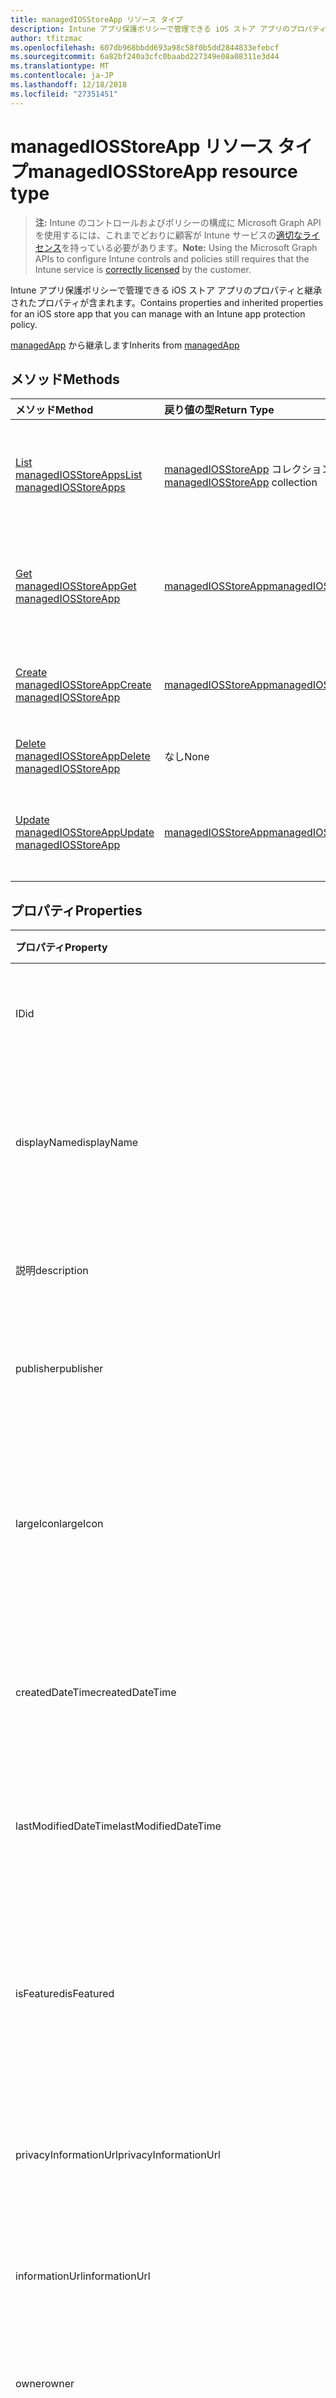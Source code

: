 ```yaml
---
title: managedIOSStoreApp リソース タイプ
description: Intune アプリ保護ポリシーで管理できる iOS ストア アプリのプロパティと継承されたプロパティが含まれます。
author: tfitzmac
ms.openlocfilehash: 607db968bbdd693a98c58f0b5dd2844833efebcf
ms.sourcegitcommit: 6a82bf240a3cfc0baabd227349e08a08311e3d44
ms.translationtype: MT
ms.contentlocale: ja-JP
ms.lasthandoff: 12/18/2018
ms.locfileid: "27351451"
---
```

# <a name="managediosstoreapp-resource-type"></a><span data-ttu-id="d8661-103">managedIOSStoreApp リソース タイプ</span><span class="sxs-lookup"><span data-stu-id="d8661-103">managedIOSStoreApp resource type</span></span>

> <span data-ttu-id="d8661-104">**注:** Intune のコントロールおよびポリシーの構成に Microsoft Graph API を使用するには、これまでどおりに顧客が Intune サービスの[適切なライセンス](https://go.microsoft.com/fwlink/?linkid=839381)を持っている必要があります。</span><span class="sxs-lookup"><span data-stu-id="d8661-104">**Note:** Using the Microsoft Graph APIs to configure Intune controls and policies still requires that the Intune service is [correctly licensed](https://go.microsoft.com/fwlink/?linkid=839381) by the customer.</span></span>

<span data-ttu-id="d8661-105">Intune アプリ保護ポリシーで管理できる iOS ストア アプリのプロパティと継承されたプロパティが含まれます。</span><span class="sxs-lookup"><span data-stu-id="d8661-105">Contains properties and inherited properties for an iOS store app that you can manage with an Intune app protection policy.</span></span>

<span data-ttu-id="d8661-106">[managedApp](../resources/intune-apps-managedapp.md) から継承します</span><span class="sxs-lookup"><span data-stu-id="d8661-106">Inherits from [managedApp](../resources/intune-apps-managedapp.md)</span></span>

## <a name="methods"></a><span data-ttu-id="d8661-107">メソッド</span><span class="sxs-lookup"><span data-stu-id="d8661-107">Methods</span></span>
|<span data-ttu-id="d8661-108">メソッド</span><span class="sxs-lookup"><span data-stu-id="d8661-108">Method</span></span>|<span data-ttu-id="d8661-109">戻り値の型</span><span class="sxs-lookup"><span data-stu-id="d8661-109">Return Type</span></span>|<span data-ttu-id="d8661-110">説明</span><span class="sxs-lookup"><span data-stu-id="d8661-110">Description</span></span>|
|:---|:---|:---|
|[<span data-ttu-id="d8661-111">List managedIOSStoreApps</span><span class="sxs-lookup"><span data-stu-id="d8661-111">List managedIOSStoreApps</span></span>](../api/intune-apps-managediosstoreapp-list.md)|<span data-ttu-id="d8661-112">[managedIOSStoreApp](../resources/intune-apps-managediosstoreapp.md) コレクション</span><span class="sxs-lookup"><span data-stu-id="d8661-112">[managedIOSStoreApp](../resources/intune-apps-managediosstoreapp.md) collection</span></span>|<span data-ttu-id="d8661-113">[managedIOSStoreApp](../resources/intune-apps-managediosstoreapp.md) オブジェクトのプロパティとリレーションシップをリストします。</span><span class="sxs-lookup"><span data-stu-id="d8661-113">List properties and relationships of the [managedIOSStoreApp](../resources/intune-apps-managediosstoreapp.md) objects.</span></span>|
|[<span data-ttu-id="d8661-114">Get managedIOSStoreApp</span><span class="sxs-lookup"><span data-stu-id="d8661-114">Get managedIOSStoreApp</span></span>](../api/intune-apps-managediosstoreapp-get.md)|[<span data-ttu-id="d8661-115">managedIOSStoreApp</span><span class="sxs-lookup"><span data-stu-id="d8661-115">managedIOSStoreApp</span></span>](../resources/intune-apps-managediosstoreapp.md)|<span data-ttu-id="d8661-116">[managedIOSStoreApp](../resources/intune-apps-managediosstoreapp.md) オブジェクトのプロパティとリレーションシップを読み取ります。</span><span class="sxs-lookup"><span data-stu-id="d8661-116">Read properties and relationships of the [managedIOSStoreApp](../resources/intune-apps-managediosstoreapp.md) object.</span></span>|
|[<span data-ttu-id="d8661-117">Create managedIOSStoreApp</span><span class="sxs-lookup"><span data-stu-id="d8661-117">Create managedIOSStoreApp</span></span>](../api/intune-apps-managediosstoreapp-create.md)|[<span data-ttu-id="d8661-118">managedIOSStoreApp</span><span class="sxs-lookup"><span data-stu-id="d8661-118">managedIOSStoreApp</span></span>](../resources/intune-apps-managediosstoreapp.md)|<span data-ttu-id="d8661-119">新しい [managedIOSStoreApp](../resources/intune-apps-managediosstoreapp.md) オブジェクトを作成します。</span><span class="sxs-lookup"><span data-stu-id="d8661-119">Create a new [managedIOSStoreApp](../resources/intune-apps-managediosstoreapp.md) object.</span></span>|
|[<span data-ttu-id="d8661-120">Delete managedIOSStoreApp</span><span class="sxs-lookup"><span data-stu-id="d8661-120">Delete managedIOSStoreApp</span></span>](../api/intune-apps-managediosstoreapp-delete.md)|<span data-ttu-id="d8661-121">なし</span><span class="sxs-lookup"><span data-stu-id="d8661-121">None</span></span>|<span data-ttu-id="d8661-122">[managedIOSStoreApp](../resources/intune-apps-managediosstoreapp.md) を削除します。</span><span class="sxs-lookup"><span data-stu-id="d8661-122">Deletes a [managedIOSStoreApp](../resources/intune-apps-managediosstoreapp.md).</span></span>|
|[<span data-ttu-id="d8661-123">Update managedIOSStoreApp</span><span class="sxs-lookup"><span data-stu-id="d8661-123">Update managedIOSStoreApp</span></span>](../api/intune-apps-managediosstoreapp-update.md)|[<span data-ttu-id="d8661-124">managedIOSStoreApp</span><span class="sxs-lookup"><span data-stu-id="d8661-124">managedIOSStoreApp</span></span>](../resources/intune-apps-managediosstoreapp.md)|<span data-ttu-id="d8661-125">[managedIOSStoreApp](../resources/intune-apps-managediosstoreapp.md) オブジェクトのプロパティを更新します。</span><span class="sxs-lookup"><span data-stu-id="d8661-125">Update the properties of a [managedIOSStoreApp](../resources/intune-apps-managediosstoreapp.md) object.</span></span>|

## <a name="properties"></a><span data-ttu-id="d8661-126">プロパティ</span><span class="sxs-lookup"><span data-stu-id="d8661-126">Properties</span></span>
|<span data-ttu-id="d8661-127">プロパティ</span><span class="sxs-lookup"><span data-stu-id="d8661-127">Property</span></span>|<span data-ttu-id="d8661-128">種類</span><span class="sxs-lookup"><span data-stu-id="d8661-128">Type</span></span>|<span data-ttu-id="d8661-129">説明</span><span class="sxs-lookup"><span data-stu-id="d8661-129">Description</span></span>|
|:---|:---|:---|
|<span data-ttu-id="d8661-130">ID</span><span class="sxs-lookup"><span data-stu-id="d8661-130">id</span></span>|<span data-ttu-id="d8661-131">String</span><span class="sxs-lookup"><span data-stu-id="d8661-131">String</span></span>|<span data-ttu-id="d8661-132">エンティティのキー。</span><span class="sxs-lookup"><span data-stu-id="d8661-132">Key of the entity.</span></span> <span data-ttu-id="d8661-133">[mobileApp](../resources/intune-apps-mobileapp.md) から継承します</span><span class="sxs-lookup"><span data-stu-id="d8661-133">Inherited from [mobileApp](../resources/intune-apps-mobileapp.md)</span></span>|
|<span data-ttu-id="d8661-134">displayName</span><span class="sxs-lookup"><span data-stu-id="d8661-134">displayName</span></span>|<span data-ttu-id="d8661-135">String</span><span class="sxs-lookup"><span data-stu-id="d8661-135">String</span></span>|<span data-ttu-id="d8661-136">管理者が提供またはインポートしたアプリのタイトル。</span><span class="sxs-lookup"><span data-stu-id="d8661-136">The admin provided or imported title of the app.</span></span> <span data-ttu-id="d8661-137">[mobileApp](../resources/intune-apps-mobileapp.md) から継承します</span><span class="sxs-lookup"><span data-stu-id="d8661-137">Inherited from [mobileApp](../resources/intune-apps-mobileapp.md)</span></span>|
|<span data-ttu-id="d8661-138">説明</span><span class="sxs-lookup"><span data-stu-id="d8661-138">description</span></span>|<span data-ttu-id="d8661-139">String</span><span class="sxs-lookup"><span data-stu-id="d8661-139">String</span></span>|<span data-ttu-id="d8661-140">アプリの説明。</span><span class="sxs-lookup"><span data-stu-id="d8661-140">The description of the app.</span></span> <span data-ttu-id="d8661-141">[mobileApp](../resources/intune-apps-mobileapp.md) から継承します</span><span class="sxs-lookup"><span data-stu-id="d8661-141">Inherited from [mobileApp](../resources/intune-apps-mobileapp.md)</span></span>|
|<span data-ttu-id="d8661-142">publisher</span><span class="sxs-lookup"><span data-stu-id="d8661-142">publisher</span></span>|<span data-ttu-id="d8661-143">String</span><span class="sxs-lookup"><span data-stu-id="d8661-143">String</span></span>|<span data-ttu-id="d8661-144">アプリの発行元。</span><span class="sxs-lookup"><span data-stu-id="d8661-144">The publisher of the app.</span></span> <span data-ttu-id="d8661-145">[mobileApp](../resources/intune-apps-mobileapp.md) から継承します</span><span class="sxs-lookup"><span data-stu-id="d8661-145">Inherited from [mobileApp](../resources/intune-apps-mobileapp.md)</span></span>|
|<span data-ttu-id="d8661-146">largeIcon</span><span class="sxs-lookup"><span data-stu-id="d8661-146">largeIcon</span></span>|[<span data-ttu-id="d8661-147">mimeContent</span><span class="sxs-lookup"><span data-stu-id="d8661-147">mimeContent</span></span>](../resources/intune-shared-mimecontent.md)|<span data-ttu-id="d8661-148">アプリの詳細に表示され、アイコンのアップロードに使用される大きなアイコン。</span><span class="sxs-lookup"><span data-stu-id="d8661-148">The large icon, to be displayed in the app details and used for upload of the icon.</span></span> <span data-ttu-id="d8661-149">[mobileApp](../resources/intune-apps-mobileapp.md) から継承します</span><span class="sxs-lookup"><span data-stu-id="d8661-149">Inherited from [mobileApp](../resources/intune-apps-mobileapp.md)</span></span>|
|<span data-ttu-id="d8661-150">createdDateTime</span><span class="sxs-lookup"><span data-stu-id="d8661-150">createdDateTime</span></span>|<span data-ttu-id="d8661-151">DateTimeOffset</span><span class="sxs-lookup"><span data-stu-id="d8661-151">DateTimeOffset</span></span>|<span data-ttu-id="d8661-152">アプリが作成された日時。</span><span class="sxs-lookup"><span data-stu-id="d8661-152">The date and time the app was created.</span></span> <span data-ttu-id="d8661-153">[mobileApp](../resources/intune-apps-mobileapp.md) から継承します</span><span class="sxs-lookup"><span data-stu-id="d8661-153">Inherited from [mobileApp](../resources/intune-apps-mobileapp.md)</span></span>|
|<span data-ttu-id="d8661-154">lastModifiedDateTime</span><span class="sxs-lookup"><span data-stu-id="d8661-154">lastModifiedDateTime</span></span>|<span data-ttu-id="d8661-155">DateTimeOffset</span><span class="sxs-lookup"><span data-stu-id="d8661-155">DateTimeOffset</span></span>|<span data-ttu-id="d8661-156">アプリが最後に変更された日時。</span><span class="sxs-lookup"><span data-stu-id="d8661-156">The date and time the app was last modified.</span></span> <span data-ttu-id="d8661-157">[mobileApp](../resources/intune-apps-mobileapp.md) から継承します</span><span class="sxs-lookup"><span data-stu-id="d8661-157">Inherited from [mobileApp](../resources/intune-apps-mobileapp.md)</span></span>|
|<span data-ttu-id="d8661-158">isFeatured</span><span class="sxs-lookup"><span data-stu-id="d8661-158">isFeatured</span></span>|<span data-ttu-id="d8661-159">Boolean</span><span class="sxs-lookup"><span data-stu-id="d8661-159">Boolean</span></span>|<span data-ttu-id="d8661-160">アプリが管理者のおすすめとしてマークされたかどうかを示す値。[mobileApp](../resources/intune-apps-mobileapp.md) から継承します</span><span class="sxs-lookup"><span data-stu-id="d8661-160">The value indicating whether the app is marked as featured by the admin. Inherited from [mobileApp](../resources/intune-apps-mobileapp.md)</span></span>|
|<span data-ttu-id="d8661-161">privacyInformationUrl</span><span class="sxs-lookup"><span data-stu-id="d8661-161">privacyInformationUrl</span></span>|<span data-ttu-id="d8661-162">String</span><span class="sxs-lookup"><span data-stu-id="d8661-162">String</span></span>|<span data-ttu-id="d8661-163">プライバシーに関する声明の URL。</span><span class="sxs-lookup"><span data-stu-id="d8661-163">The privacy statement Url.</span></span> <span data-ttu-id="d8661-164">[mobileApp](../resources/intune-apps-mobileapp.md) から継承します</span><span class="sxs-lookup"><span data-stu-id="d8661-164">Inherited from [mobileApp](../resources/intune-apps-mobileapp.md)</span></span>|
|<span data-ttu-id="d8661-165">informationUrl</span><span class="sxs-lookup"><span data-stu-id="d8661-165">informationUrl</span></span>|<span data-ttu-id="d8661-166">String</span><span class="sxs-lookup"><span data-stu-id="d8661-166">String</span></span>|<span data-ttu-id="d8661-167">詳細情報の URL。</span><span class="sxs-lookup"><span data-stu-id="d8661-167">The more information Url.</span></span> <span data-ttu-id="d8661-168">[mobileApp](../resources/intune-apps-mobileapp.md) から継承します</span><span class="sxs-lookup"><span data-stu-id="d8661-168">Inherited from [mobileApp](../resources/intune-apps-mobileapp.md)</span></span>|
|<span data-ttu-id="d8661-169">owner</span><span class="sxs-lookup"><span data-stu-id="d8661-169">owner</span></span>|<span data-ttu-id="d8661-170">String</span><span class="sxs-lookup"><span data-stu-id="d8661-170">String</span></span>|<span data-ttu-id="d8661-171">アプリの所有者。</span><span class="sxs-lookup"><span data-stu-id="d8661-171">The owner of the app.</span></span> <span data-ttu-id="d8661-172">[mobileApp](../resources/intune-apps-mobileapp.md) から継承します</span><span class="sxs-lookup"><span data-stu-id="d8661-172">Inherited from [mobileApp](../resources/intune-apps-mobileapp.md)</span></span>|
|<span data-ttu-id="d8661-173">developer</span><span class="sxs-lookup"><span data-stu-id="d8661-173">developer</span></span>|<span data-ttu-id="d8661-174">String</span><span class="sxs-lookup"><span data-stu-id="d8661-174">String</span></span>|<span data-ttu-id="d8661-175">アプリの開発者。</span><span class="sxs-lookup"><span data-stu-id="d8661-175">The developer of the app.</span></span> <span data-ttu-id="d8661-176">[mobileApp](../resources/intune-apps-mobileapp.md) から継承します</span><span class="sxs-lookup"><span data-stu-id="d8661-176">Inherited from [mobileApp](../resources/intune-apps-mobileapp.md)</span></span>|
|<span data-ttu-id="d8661-177">notes</span><span class="sxs-lookup"><span data-stu-id="d8661-177">notes</span></span>|<span data-ttu-id="d8661-178">String</span><span class="sxs-lookup"><span data-stu-id="d8661-178">String</span></span>|<span data-ttu-id="d8661-179">アプリ用のメモ。</span><span class="sxs-lookup"><span data-stu-id="d8661-179">Notes for the app.</span></span> <span data-ttu-id="d8661-180">[mobileApp](../resources/intune-apps-mobileapp.md) から継承します</span><span class="sxs-lookup"><span data-stu-id="d8661-180">Inherited from [mobileApp](../resources/intune-apps-mobileapp.md)</span></span>|
|<span data-ttu-id="d8661-181">publishingState</span><span class="sxs-lookup"><span data-stu-id="d8661-181">publishingState</span></span>|[<span data-ttu-id="d8661-182">mobileAppPublishingState</span><span class="sxs-lookup"><span data-stu-id="d8661-182">mobileAppPublishingState</span></span>](../resources/intune-apps-mobileapppublishingstate.md)|<span data-ttu-id="d8661-183">アプリの発行の状態。</span><span class="sxs-lookup"><span data-stu-id="d8661-183">The publishing state for the app.</span></span> <span data-ttu-id="d8661-184">アプリが発行されていない限り、アプリを割り当てることができません。</span><span class="sxs-lookup"><span data-stu-id="d8661-184">The app cannot be assigned unless the app is published.</span></span> <span data-ttu-id="d8661-185">[MobileApp](../resources/intune-apps-mobileapp.md)から継承されます。</span><span class="sxs-lookup"><span data-stu-id="d8661-185">Inherited from [mobileApp](../resources/intune-apps-mobileapp.md).</span></span> <span data-ttu-id="d8661-186">可能な値は、`notPublished`、`processing`、`published` です。</span><span class="sxs-lookup"><span data-stu-id="d8661-186">Possible values are: `notPublished`, `processing`, `published`.</span></span>|
|<span data-ttu-id="d8661-187">appAvailability</span><span class="sxs-lookup"><span data-stu-id="d8661-187">appAvailability</span></span>|[<span data-ttu-id="d8661-188">managedAppAvailability</span><span class="sxs-lookup"><span data-stu-id="d8661-188">managedAppAvailability</span></span>](../resources/intune-apps-managedappavailability.md)|<span data-ttu-id="d8661-189">アプリケーションの可用性。</span><span class="sxs-lookup"><span data-stu-id="d8661-189">The Application's availability.</span></span> <span data-ttu-id="d8661-190">[ManagedApp](../resources/intune-apps-managedapp.md)から継承されます。</span><span class="sxs-lookup"><span data-stu-id="d8661-190">Inherited from [managedApp](../resources/intune-apps-managedapp.md).</span></span> <span data-ttu-id="d8661-191">可能な値は、`global`、`lineOfBusiness` です。</span><span class="sxs-lookup"><span data-stu-id="d8661-191">Possible values are: `global`, `lineOfBusiness`.</span></span>|
|<span data-ttu-id="d8661-192">version</span><span class="sxs-lookup"><span data-stu-id="d8661-192">version</span></span>|<span data-ttu-id="d8661-193">String</span><span class="sxs-lookup"><span data-stu-id="d8661-193">String</span></span>|<span data-ttu-id="d8661-194">アプリケーションのバージョン。</span><span class="sxs-lookup"><span data-stu-id="d8661-194">The Application's version.</span></span> <span data-ttu-id="d8661-195">[managedApp](../resources/intune-apps-managedapp.md) から継承します</span><span class="sxs-lookup"><span data-stu-id="d8661-195">Inherited from [managedApp](../resources/intune-apps-managedapp.md)</span></span>|
|<span data-ttu-id="d8661-196">bundleId</span><span class="sxs-lookup"><span data-stu-id="d8661-196">bundleId</span></span>|<span data-ttu-id="d8661-197">String</span><span class="sxs-lookup"><span data-stu-id="d8661-197">String</span></span>|<span data-ttu-id="d8661-198">アプリのバンドル ID。</span><span class="sxs-lookup"><span data-stu-id="d8661-198">The app's Bundle ID.</span></span>|
|<span data-ttu-id="d8661-199">appStoreUrl</span><span class="sxs-lookup"><span data-stu-id="d8661-199">appStoreUrl</span></span>|<span data-ttu-id="d8661-200">String</span><span class="sxs-lookup"><span data-stu-id="d8661-200">String</span></span>|<span data-ttu-id="d8661-201">Apple の AppStoreUrl。</span><span class="sxs-lookup"><span data-stu-id="d8661-201">The Apple AppStoreUrl.</span></span>|
|<span data-ttu-id="d8661-202">applicableDeviceType</span><span class="sxs-lookup"><span data-stu-id="d8661-202">applicableDeviceType</span></span>|[<span data-ttu-id="d8661-203">iosDeviceType</span><span class="sxs-lookup"><span data-stu-id="d8661-203">iosDeviceType</span></span>](../resources/intune-apps-iosdevicetype.md)|<span data-ttu-id="d8661-204">このアプリを実行できる iOS アーキテクチャ。</span><span class="sxs-lookup"><span data-stu-id="d8661-204">The iOS architecture for which this app can run on.</span></span>|
|<span data-ttu-id="d8661-205">minimumSupportedOperatingSystem</span><span class="sxs-lookup"><span data-stu-id="d8661-205">minimumSupportedOperatingSystem</span></span>|[<span data-ttu-id="d8661-206">iosMinimumOperatingSystem</span><span class="sxs-lookup"><span data-stu-id="d8661-206">iosMinimumOperatingSystem</span></span>](../resources/intune-apps-iosminimumoperatingsystem.md)|<span data-ttu-id="d8661-207">サポートされているオペレーティング システムの最小の値です。</span><span class="sxs-lookup"><span data-stu-id="d8661-207">The value for the minimum supported operating system.</span></span>|

## <a name="relationships"></a><span data-ttu-id="d8661-208">リレーションシップ</span><span class="sxs-lookup"><span data-stu-id="d8661-208">Relationships</span></span>
|<span data-ttu-id="d8661-209">リレーションシップ</span><span class="sxs-lookup"><span data-stu-id="d8661-209">Relationship</span></span>|<span data-ttu-id="d8661-210">型</span><span class="sxs-lookup"><span data-stu-id="d8661-210">Type</span></span>|<span data-ttu-id="d8661-211">説明</span><span class="sxs-lookup"><span data-stu-id="d8661-211">Description</span></span>|
|:---|:---|:---|
|<span data-ttu-id="d8661-212">categories</span><span class="sxs-lookup"><span data-stu-id="d8661-212">categories</span></span>|<span data-ttu-id="d8661-213">[mobileAppCategory](../resources/intune-apps-mobileappcategory.md) コレクション</span><span class="sxs-lookup"><span data-stu-id="d8661-213">[mobileAppCategory](../resources/intune-apps-mobileappcategory.md) collection</span></span>|<span data-ttu-id="d8661-214">このアプリのカテゴリのリスト。</span><span class="sxs-lookup"><span data-stu-id="d8661-214">The list of categories for this app.</span></span> <span data-ttu-id="d8661-215">[mobileApp](../resources/intune-apps-mobileapp.md) から継承します</span><span class="sxs-lookup"><span data-stu-id="d8661-215">Inherited from [mobileApp](../resources/intune-apps-mobileapp.md)</span></span>|
|<span data-ttu-id="d8661-216">assignments</span><span class="sxs-lookup"><span data-stu-id="d8661-216">assignments</span></span>|<span data-ttu-id="d8661-217">[mobileAppAssignment](../resources/intune-apps-mobileappassignment.md) コレクション</span><span class="sxs-lookup"><span data-stu-id="d8661-217">[mobileAppAssignment](../resources/intune-apps-mobileappassignment.md) collection</span></span>|<span data-ttu-id="d8661-218">このモバイル アプリのグループ割り当てのリスト。</span><span class="sxs-lookup"><span data-stu-id="d8661-218">The list of group assignments for this mobile app.</span></span> <span data-ttu-id="d8661-219">[mobileApp](../resources/intune-apps-mobileapp.md) から継承します</span><span class="sxs-lookup"><span data-stu-id="d8661-219">Inherited from [mobileApp](../resources/intune-apps-mobileapp.md)</span></span>|

## <a name="json-representation"></a><span data-ttu-id="d8661-220">JSON 表記</span><span class="sxs-lookup"><span data-stu-id="d8661-220">JSON Representation</span></span>
<span data-ttu-id="d8661-221">以下は、リソースの JSON 表記です。</span><span class="sxs-lookup"><span data-stu-id="d8661-221">Here is a JSON representation of the resource.</span></span>
<!-- {
  "blockType": "resource",
  "keyProperty": "id",
  "@odata.type": "microsoft.graph.managedIOSStoreApp"
}
-->
``` json
{
  "@odata.type": "#microsoft.graph.managedIOSStoreApp",
  "id": "String (identifier)",
  "displayName": "String",
  "description": "String",
  "publisher": "String",
  "largeIcon": {
    "@odata.type": "microsoft.graph.mimeContent",
    "type": "String",
    "value": "binary"
  },
  "createdDateTime": "String (timestamp)",
  "lastModifiedDateTime": "String (timestamp)",
  "isFeatured": true,
  "privacyInformationUrl": "String",
  "informationUrl": "String",
  "owner": "String",
  "developer": "String",
  "notes": "String",
  "publishingState": "String",
  "appAvailability": "String",
  "version": "String",
  "bundleId": "String",
  "appStoreUrl": "String",
  "applicableDeviceType": {
    "@odata.type": "microsoft.graph.iosDeviceType",
    "iPad": true,
    "iPhoneAndIPod": true
  },
  "minimumSupportedOperatingSystem": {
    "@odata.type": "microsoft.graph.iosMinimumOperatingSystem",
    "v8_0": true,
    "v9_0": true,
    "v10_0": true,
    "v11_0": true,
    "v12_0": true
  }
}
```



